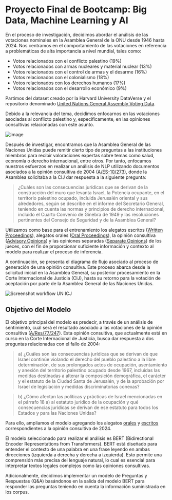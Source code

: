 # Proyecto Final de Bootcamp: Big Data, Machine Learning y AI

En el proceso de investigación, decidimos abordar el análisis de las votaciones nominales en la Asamblea General de la ONU desde 1946 hasta 2024. Nos centramos en el comportamiento de las votaciones en referencia a problemáticas de alta importancia a nivel mundial, tales como:

- Votos relacionados con el conflicto palestino (19%)
- Votos relacionados con armas nucleares y material nuclear (13%)
- Votos relacionados con el control de armas y el desarme (16%)
- Votos relacionados con el colonialismo (18%)
- Votos relacionados con los derechos humanos (17%)
- Votos relacionados con el desarrollo económico (9%)

Partimos del dataset creado por la Harvard University DataVerse y el repositorio denominado [United Nations General Assembly Voting Data](https://dataverse.harvard.edu/dataset.xhtml?persistentId=hdl%3A1902.1%2F12379).

Debido a la relevancia del tema, decidimos enfocarnos en las votaciones asociadas al conflicto palestino y, específicamente, en las opiniones consultivas relacionadas con este asunto.

![image](https://github.com/pardo2410/ProyectoFinalBootcampBigData/assets/10873597/abd3e191-3d00-4a39-9d6e-7f5336c048c5)


Después de investigar, encontramos que la Asamblea General de las Naciones Unidas puede remitir cierto tipo de preguntas a las instituciones miembros para recibir valoraciones expertas sobre temas como salud, economía o derecho internacional, entre otros. Por tanto, enfocamos nuestros esfuerzos en realizar un análisis de NLP utilizando documentos asociados a la opinión consultiva de 2004 ([A/ES-10/273](https://documents.un.org/doc/undoc/gen/n04/419/86/pdf/n0441986.pdf?token=Vp4AGGksBar61a46IO&fe=true)), donde la Asamblea solicitaba a la CIJ dar respuesta a la siguiente pregunta:

> ¿Cuáles son las consecuencias jurídicas que se derivan de la construcción del muro que levanta Israel, la Potencia ocupante, en el territorio palestino ocupado, incluida Jerusalén oriental y sus alrededores, según se describe en el informe del Secretario General, teniendo en cuenta las normas y principios de derecho internacional, incluido el Cuarto Convenio de Ginebra de 1949 y las resoluciones pertinentes del Consejo de Seguridad y de la Asamblea General?

Utilizamos como base para el entrenamiento los alegatos escritos ([Written Proceedings](https://www.icj-cij.org/index.php/case/131/written-proceedings)), alegatos orales ([Oral Proceedings](https://www.icj-cij.org/index.php/case/131/oral-proceedings)), la opinión consultiva ([Advisory Opinions](https://www.icj-cij.org/index.php/case/131/advisory-opinions)) y las opiniones separadas ([Separate Opinions](https://www.icj-cij.org/index.php/case/131/advisory-opinions)) de los jueces, con el fin de proporcionar suficiente información y contexto al modelo para realizar el proceso de inferencia.

A continuación, se presenta el diagrama de flujo asociado al proceso de generación de una opinión consultiva. Este proceso abarca desde la solicitud inicial en la Asamblea General, su posterior procesamiento en la Corte Internacional de Justicia (CIJ), hasta su retorno para la votación de aceptación por parte de la Asamblea General de las Naciones Unidas.

![Screenshot workflow UN   ICJ](https://github.com/pardo2410/ProyectoFinalBootcampBigData/assets/10873597/966d07c9-2749-4289-82ad-e3c271d1576f)

## Objetivo del Modelo

El objetivo principal del modelo es predecir, a través de un análisis de sentimiento, cuál será el resultado asociado a las votaciones de la opinión consultiva ([A/Res/77/247](https://n2300468.pdf)). Esta opinión consultiva, que actualmente está en curso en la Corte Internacional de Justicia, busca dar respuesta a dos preguntas relacionadas con el fallo de 2004:

> a) ¿Cuáles son las consecuencias jurídicas que se derivan de que Israel continúe violando el derecho del pueblo palestino a la libre determinación, de sus prolongados actos de ocupación, asentamiento y anexión del territorio palestino ocupado desde 1967, incluidas las medidas destinadas a alterar la composición demográfica, el carácter y el estatuto de la Ciudad Santa de Jerusalén, y de la aprobación por Israel de legislación y medidas discriminatorias conexas?

> b) ¿Cómo afectan las políticas y prácticas de Israel mencionadas en el párrafo 18 a) al estatuto jurídico de la ocupación y qué consecuencias jurídicas se derivan de ese estatuto para todos los Estados y para las Naciones Unidas?

Para ello, ampliamos el modelo agregando los alegatos [orales](https://www.icj-cij.org/case/186/oral-proceedings) y [escritos](https://www.icj-cij.org/case/186/written-proceedings) correspondientes a la opinión consultiva de 2024.

El modelo seleccionado para realizar el análisis es BERT (Bidirectional Encoder Representations from Transformers). BERT está diseñado para entender el contexto de una palabra en una frase leyendo en ambas direcciones (izquierda a derecha y derecha a izquierda). Esto permite una comprensión más precisa del lenguaje natural, lo cual es esencial para interpretar textos legales complejos como las opiniones consultivas.

Adicionalmente, decidimos implementar un modelo de Preguntas y Respuestas (Q&A) basándonos en la salida del modelo BERT para responder las preguntas teniendo en cuenta la información suministrada en los corpus.


